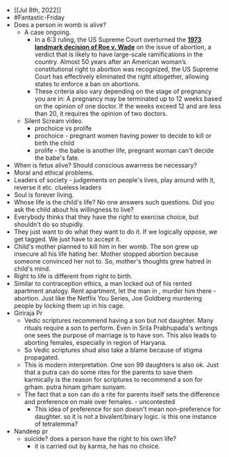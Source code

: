 - [[Jul 8th, 2022]]
- #Fantastic-Friday
- Does a person in womb is alive?
	- A case ongoing.
		- In a 6:3 ruling, the US Supreme Court overturned the [**1973 landmark decision of Roe v. Wade**](https://www.indiatoday.in/world/story/roe-vs-wade-us-supreme-court-overrules-landmark-judgement-abortion-ban-1966548-2022-06-25) on the issue of abortion, a verdict that is likely to have large-scale ramifications in the country. Almost 50 years after an American woman’s constitutional right to abortion was recognized, the US Supreme Court has effectively eliminated the right altogether, allowing states to enforce a ban on abortions.
		- These criteria also vary depending on the stage of pregnancy you are in: A pregnancy may be terminated up to 12 weeks based on the opinion of one doctor. If the weeks exceed 12 and are less than 20, it requires the opinion of two doctors.
	- Silent Scream video.
		- prochoice vs prolife
		- prochoice - pregnant women having power to decide to kill or birth the child
		- prolife - the babe is another life, pregnant woman can't decide the babe's fate.
- When is fetus alive? Should conscious awarness be necessary?
- Moral and ethical problems.
- Leaders of society - judgements on people's lives, play around with it, reverse it etc. clueless leaders
- Soul is forever living.
- Whose life is the child's life? No one answers such questions. Did you ask the child about his willingness to live?
- Everybody thinks that they have the right to exercise choice, but shouldn't do so stupidly.
- They just want to do what they want to do it. If we logically oppose, we get tagged. We just have to accept it.
- Child's mother planned to kill him in her womb. The son grew up insecure all his life hating her. Mother stopped abortion because someone convinced her not to. So, mother's thoughts grew hatred in child's mind.
- Right to life is different from right to birth.
- Similar to contraception ethics, a man locked out of his rented apartment analogy. Rent apartment, let the man in , murder him there - abortion. Just like the Netflix You Series, Joe Goldberg murdering people by locking them up in his cage.
- Giriraja Pr
	- Vedic scriptures recommend having a son but not daughter. Many rituals require a son to perform. Even in Srila Prabhupada's writings one sees the purpose of marriage is to have son. This also leads to aborting females, especially in region of Haryana.
	- So Vedic scriptures shud also take a blame because of stigma propagated.
	- This is modern interpretation. One son 99 daughters is also ok. Just that a putra can do some rites for the parents to save them karmically is the reason for scriptures to recommend a son for grham. putra hinam grham sunyam.
	- The fact that a son can do a rite for parents itself sets the difference and preference on male over females. - uncontested
		- This idea of preference for son doesn't mean non-preference for daughter. so it is not a bivalent/binary logic. is this one instance of tetralemma?
- Nandeep pr
	- suicide? does a person have the right to his own life?
		- it is carried out by karma, he has no choice.